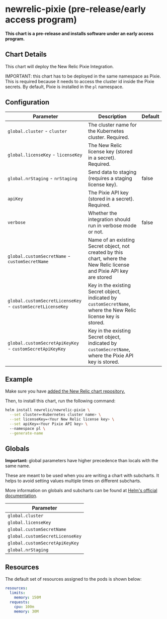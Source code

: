 # newrelic-pixie (pre-release/early access program)

**This chart is a pre-release and installs software under an early access program.**

## Chart Details

This chart will deploy the New Relic Pixie Integration.

IMPORTANT: this chart has to be deployed in the same namespace as Pixie. This is required because
it needs to access the cluster id inside the Pixie secrets. By default, Pixie is installed in the `pl` namespace.

## Configuration

| Parameter                     | Description                                                  | Default                    |
| ----------------------------- | ------------------------------------------------------------ | -------------------------- |
| `global.cluster` - `cluster`  | The cluster name for the Kubernetes cluster. Required.       |                            |
| `global.licenseKey` - `licenseKey` | The New Relic license key (stored in a secret). Required.    |                            |
| `global.nrStaging` - `nrStaging` | Send data to staging (requires a staging license key). | false |
| `apiKey`                      | The Pixie API key (stored in a secret). Required.            |                            |
| `verbose`                     | Whether the integration should run in verbose mode or not.   | false                      |
| `global.customSecretName` - `customSecretName` | Name of an existing Secret object, not created by this chart, where the New Relic license and Pixie API key are stored                                                                                                                                                                         |                                 |
| `global.customSecretLicenseKey` - `customSecretLicenseKey` | Key in the existing Secret object, indicated by `customSecretName`, where the New Relic license key is stored.                                                                                                                                                             |                                 |
| `global.customSecretApiKeyKey` - `customSecretApiKeyKey` | Key in the existing Secret object, indicated by `customSecretName`, where the Pixie API key is stored.                                                                                                                                                             |                                 |

## Example

Make sure you have [added the New Relic chart repository.](../../README.md#installing-charts)

Then, to install this chart, run the following command:

```sh
helm install newrelic/newrelic-pixie \
  --set cluster=<Kubernetes cluster name> \
  --set licenseKey=<Your New Relic license key> \
  --set apiKey=<Your Pixie API key> \ 
  --namespace pl \
  --generate-name
```
## Globals

**Important:** global parameters have higher precedence than locals with the same name.

These are meant to be used when you are writing a chart with subcharts. It helps to avoid
setting values multiple times on different subcharts.

More information on globals and subcharts can be found at [Helm's official documentation](https://helm.sh/docs/topics/chart_template_guide/subcharts_and_globals/).

| Parameter                       |
| ------------------------------- |
| `global.cluster`                |
| `global.licenseKey`             |
| `global.customSecretName`       |
| `global.customSecretLicenseKey` |
| `global.customSecretApiKeyKey`  |
| `global.nrStaging`              |


## Resources

The default set of resources assigned to the pods is shown below:

```yaml
resources:
  limits:
    memory: 150M
  requests:
    cpu: 100m
    memory: 30M
```

